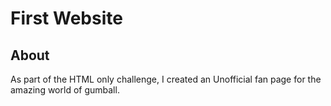 # First Website
## About
As part of the HTML only challenge, I created an Unofficial fan page for the amazing world of gumball.

